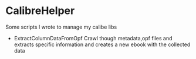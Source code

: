 # CalibreHelper
Some scripts I wrote to manage my calibe libs

* ExtractColumnDataFromOpf
  Crawl though metadata,opf files and extracts specific information and creates a new ebook with the collected data
